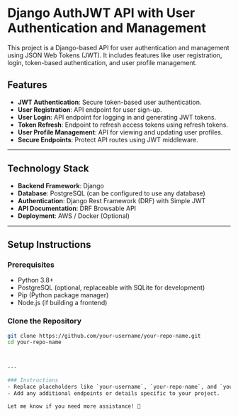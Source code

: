 # Django AuthJWT API with User Authentication and Management

This project is a Django-based API for user authentication and management using JSON Web Tokens (JWT). It includes features like user registration, login, token-based authentication, and user profile management.

## Features

- **JWT Authentication**: Secure token-based user authentication.
- **User Registration**: API endpoint for user sign-up.
- **User Login**: API endpoint for logging in and generating JWT tokens.
- **Token Refresh**: Endpoint to refresh access tokens using refresh tokens.
- **User Profile Management**: API for viewing and updating user profiles.
- **Secure Endpoints**: Protect API routes using JWT middleware.

---

## Technology Stack

- **Backend Framework**: Django
- **Database**: PostgreSQL (can be configured to use any database)
- **Authentication**: Django Rest Framework (DRF) with Simple JWT
- **API Documentation**: DRF Browsable API
- **Deployment**: AWS / Docker (Optional)

---

## Setup Instructions

### Prerequisites
- Python 3.8+
- PostgreSQL (optional, replaceable with SQLite for development)
- Pip (Python package manager)
- Node.js (if building a frontend)

### Clone the Repository
```bash
git clone https://github.com/your-username/your-repo-name.git
cd your-repo-name



---

### Instructions
- Replace placeholders like `your-username`, `your-repo-name`, and `your-secret-key` with actual values.
- Add any additional endpoints or details specific to your project.

Let me know if you need more assistance! 🚀
